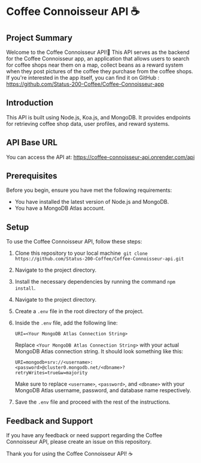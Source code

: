 # Coffee Connoisseur API ☕️
## Project Summary
Welcome to the Coffee Connoisseur API!👋 
This API serves as the backend for the Coffee Connoisseur app, an application that allows users to search for coffee shops near them on a map, collect beans as a reward system when they post pictures of the coffee they purchase from the coffee shops. 
If you're interested in the app itself, you can find it on GitHub : https://github.com/Status-200-Coffee/Coffee-Connoisseur-app 

## Introduction
This API is built using Node.js, Koa.js, and MongoDB. It provides endpoints for retrieving coffee shop data, user profiles, and reward systems. 

## API Base URL
You can access the API at: https://coffee-connoisseur-api.onrender.com/api

## Prerequisites
Before you begin, ensure you have met the following requirements:
* You have installed the latest version of Node.js and MongoDB.
* You have a MongoDB Atlas account.

## Setup
To use the Coffee Connoisseur API, follow these steps:

1. Clone this repository to your local machine` git clone https://github.com/Status-200-Coffee/Coffee-Connoisseur-api.git`
2. Navigate to the project directory.
3. Install the necessary dependencies by running the command `npm install`.
2. Navigate to the project directory.
3. Create a `.env` file in the root directory of the project.
4. Inside the `.env` file, add the following line:

    ```
    URI=<Your MongoDB Atlas Connection String>
    ```

    Replace `<Your MongoDB Atlas Connection String>` with your actual MongoDB Atlas connection string. It should look something like this:

    ```
    URI=mongodb+srv://<username>:<password>@cluster0.mongodb.net/<dbname>?retryWrites=true&w=majority
    ```

    Make sure to replace `<username>`, `<password>`, and `<dbname>` with your MongoDB Atlas username, password, and database name respectively.

5. Save the `.env` file and proceed with the rest of the instructions.

## Feedback and Support
If you have any feedback or need support regarding the Coffee Connoisseur API, please create an issue on this repository.

Thank you for using the Coffee Connoisseur API! ☕️